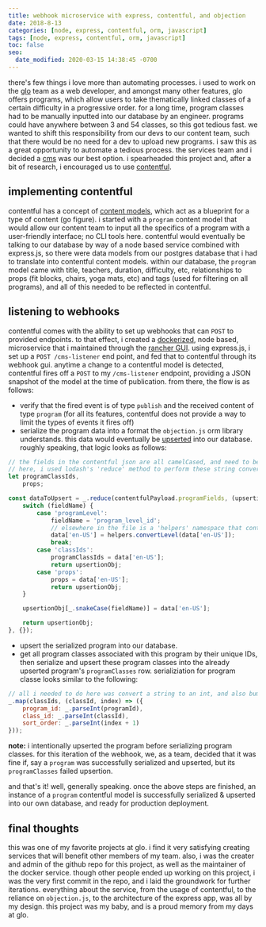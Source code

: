 ```yaml
---
title: webhook microservice with express, contentful, and objection
date: 2018-8-13
categories: [node, express, contentful, orm, javascript]
tags: [node, express, contentful, orm, javascript]
toc: false
seo:
  date_modified: 2020-03-15 14:38:45 -0700
---
```


there's few things i love more than automating processes. i used to work on the [glo](https://www.glo.com/) team as a web developer, and amongst many other features, glo offers programs, which allow users to take thematically linked classes of a certain difficulty in a progressive order. for a long time, program classes had to be manually inputted into our database by an engineer. programs could have anywhere between 3 and 54 classes, so this got tedious fast. we wanted to shift this responsibility from our devs to our content team, such that there would be no need for a dev to upload new programs. i saw this as a great opportunity to automate a tedious process. the services team and i decided a [cms](https://en.wikipedia.org/wiki/Content_management_system) was our best option. i spearheaded this project and, after a bit of research, i encouraged us to use [contentful](https://www.contentful.com/).

## implementing contentful

contentful has a concept of [content models](https://www.contentful.com/r/knowledgebase/content-modelling-basics/), which act as a blueprint for a type of content (go figure). i started with a `program` content model that would allow our content team to input all the specifics of a program with a user-friendly interface; no CLI tools here. contentful would eventually be talking to our database by way of a node based service combined with express.js, so there were data models from our postgres database that i had to translate into contentful content models. within our database, the `program` model came with title, teachers, duration, difficulty, etc, relationships to props (fit blocks, chairs, yoga mats, etc) and tags (used for filtering on all programs), and all of this needed to be reflected in contentful.

## listening to webhooks

contentful comes with the ability to set up webhooks that can `POST` to provided endpoints. to that effect, i created a [dockerized](https://www.docker.com/), node based, microservice that i maintained through the [rancher GUI](https://rancher.com/). using express.js, i set up a `POST /cms-listener` end point, and fed that to contentful through its webhook gui. anytime a change to a contentful model is detected, contentful fires off a `POST` to my `/cms-listener` endpoint, providing a JSON snapshot of the model at the time of publication. from there, the flow is as follows:

* verify that the fired event is of type `publish` and the received content of type `program` (for all its features, contentful does not provide a way to limit the types of events it fires off)
* serialize the program data into a format the `objection.js` orm library understands. this data would eventually be [upserted](https://wiki.postgresql.org/wiki/UPSERT) into our database. roughly speaking, that logic looks as follows:

```js
// the fields in the contentful json are all camelCased, and need to be snake cased in order to upsert properly into our database.
// here, i used lodash's 'reduce' method to perform these string conversions.
let programClassIds,
    props;

const dataToUpsert = _.reduce(contentfulPayload.programFields, (upsertionObj, data, fieldName) => {
    switch (fieldName) {
        case 'programLevel':
            fieldName = 'program_level_id';
            // elsewhere in the file is a 'helpers' namespace that contains, funnily enough, helper methods that assist in serialization
            data['en-US'] = helpers.convertLevel(data['en-US']);
            break;
        case 'classIds':
            programClassIds = data['en-US'];
            return upsertionObj;
        case 'props':
            props = data['en-US'];
            return upsertionObj;
    }

    upsertionObj[_.snakeCase(fieldName)] = data['en-US'];

    return upsertionObj;
}, {});
```

* upsert the serialized program into our database.
* get all program classes associated with this program by their unique IDs, then serialize and upsert these program classes into the already upserted program's `programClasses` row. serializiation for program classe looks similar to the following:

```js
// all i needed to do here was convert a string to an int, and also bump the index of the 'sort_order`, since our database is 1-indexed
_.map(classIds, (classId, index) => ({
    program_id: _.parseInt(programId),
    class_id: _.parseInt(classId),
    sort_order: _.parseInt(index + 1)
}));
```
**note:** i intentionally upserted the program before serializing program classes. for this iteration of the webhook, we, as a team, decided that it was fine if, say a `program` was successfully serialized and upserted, but its `programClasses` failed upsertion.

and that's it! well, generally speaking. once the above steps are finished, an instance of a `program` contentful model is successfully serialized & upserted into our own database, and ready for production deployment.

## final thoughts

this was one of my favorite projects at glo. i find it very satisfying creating services that will benefit other members of my team. also, i was the creater and admin of the github repo for this project, as well as the maintainer of the docker service. though other people ended up working on this project, i was the very first commit in the repo, and i laid the groundwork for further iterations. everything about the service, from the usage of contentful, to the reliance on `objection.js`, to the architecture of the express app, was all by my design. this project was my baby, and is a proud memory from my days at glo.